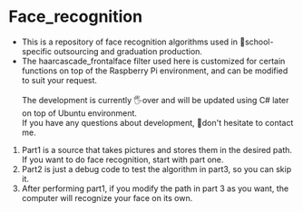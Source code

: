 # Face_recognition
  - This is a repository of face recognition algorithms used in 🏫school-specific outsourcing and graduation production.</br>
  - The haarcascade_frontalface filter used here is customized for certain functions on top of the Raspberry Pi environment, and can be modified to suit your request.</br></br>
The development is currently 🖐over and will be updated using C# later on top of Ubuntu environment.</br>
If you have any questions about development, 🙏don't hesitate to contact me.


1. Part1 is a source that takes pictures and stores them in the desired path. If you want to do face recognition, start with part one.</br>
2. Part2 is just a debug code to test the algorithm in part3, so you can skip it.
3. After performing part1, if you modify the path in part 3 as you want, the computer will recognize your face on its own.
